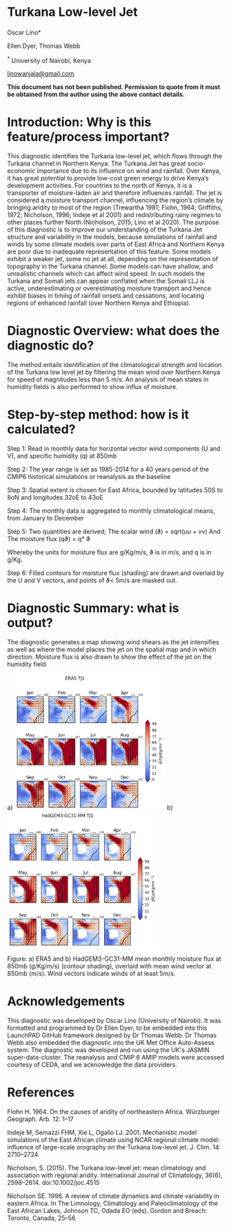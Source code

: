 # Turkana Low-level Jet
Oscar Lino<sup>**</sup>***

Ellen Dyer, Thomas Webb

<sup>*</sup> University of Nairobi, Kenya
 
linowanjala@gmail.com

**This document has not been published. Permission to quote from it must be obtained from the author using the above contact details.**



# Introduction: Why is this feature/process important?
This diagnostic identifies the Turkana low-level jet, which flows through the Turkana channel in Northern Kenya. The Turkana Jet has great socio-economic importance due to its influence on wind and rainfall. Over Kenya, it has great potential to provide low-cost green energy to drive Kenya’s development activities. For countries to the north of Kenya, it is a transporter of moisture-laden air and therefore influences rainfall. The jet is considered a moisture transport channel, influencing the region’s climate by bringing aridity to most of the region (Trewartha 1981; Flohn, 1964; Griffiths, 1972; Nicholson, 1996; Indeje et al 2001) and redistributing rainy regimes to other places further North (Nicholson, 2015; Lino et al 2020). The purpose of this diagnostic is to improve our understanding of the Turkana Jet structure and variability in the models, because simulations of rainfall and winds by some climate models over parts of East Africa and Northern Kenya are poor due to inadequate representation of this feature. Some models exhibit a weaker jet, some no jet at all, depending on the representation of topography in the Turkana channel. Some models can have shallow, and unrealistic channels which can affect wind speed. In such models the Turkana and Somali jets can appear conflated when the Somali LLJ is active, underestimating or overestimating moisture transport and hence exhibit biases in timing of rainfall onsets and cessations, and locating regions of enhanced rainfall (over Northern Kenya and Ethiopia).

# Diagnostic Overview: what does the diagnostic do?
The method entails identification of the climatological strength and location of the Turkana low level jet by filtering the mean wind over Northern Kenya for speed of magnitudes less than 5 m/s. An analysis of mean states in humidity fields is also performed to show influx of moisture. 

# Step-by-step method: how is it calculated? 	
Step 1: Read in monthly data for horizontal vector wind components (U and V), and specific humidity (q) at 850mb

Step 2: The year range is set as 1985-2014 for a 40 years period of the CMIP6 historical simulations or reanalysis as the baseline

Step 3: Spatial extent is chosen for East Africa, bounded by latitudes 50S to 8oN and longitudes 32oE to 43oE

Step 4: The monthly data is aggregated to monthly climatological means, from January to December

Step 5: Two quantities are derived; 
    The scalar wind (ϑ) = sqrt(u*u + v*v)
And 
    The moisture flux (qϑ) = q* ϑ

Whereby the units for moisture flux are g/Kg/m/s, ϑ is in m/s, and q is in g/Kg.

Step 6: Filled contours for moisture flux (shading) are drawn and overlaid by the U and V vectors, and points of ϑ< 5m/s are masked out. 

# Diagnostic Summary: what is output?

The diagnostic generates a map showing wind shears as the jet intensifies as well as where the model places the jet on the spatial map and in which direction. Moisture flux is also drawn to show the effect of the jet on the humidity field. 


a) <img src="https://github.com/Priority-on-African-Diagnostics/LaunchPAD/blob/54ff08ccd72c0184df2b2d82016566e2836cca0e/DIAGNOSTICS/Turkana%20Jet/plots/ERA5_TJ1_plot.png" width="350"/> b)  <img src="https://github.com/Priority-on-African-Diagnostics/LaunchPAD/blob/54ff08ccd72c0184df2b2d82016566e2836cca0e/DIAGNOSTICS/Turkana%20Jet/plots/HadGEM3-GC31-MM_TJ1_plot.png" width="350"/> 

Figure: a) ERA5 and b) HadGEM3-GC31-MM mean monthly moisture flux at 850mb (g/Kg/m/s) (contour shading), overlaid with mean wind vector at 850mb (m/s). Wind vectors indicate winds of at least 5m/s.

# Acknowledgements
This diagnostic was developed by Oscar Lino (University of Nairobi). It  was formatted and programmed by Dr Ellen Dyer, to be embedded into this LaunchPAD GitHub framework designed by Dr Thomas Webb. Dr Thomas Webb also embedded  the diagnostic into the UK Met Office Auto-Assess system. The diagnostic was developed and run using the UK's JASMIN super-data-cluster. The reanalysis and CMIP 6 AMIP models were accessed courtesy of CEDA, and we acknowledge the data providers. 

# References
Flohn H. 1964. On the causes of aridity of northeastern Africa. Würzburger Geograph. Arb. 12: 1–17

Indeje M, Semazzi FHM, Xie L, Ogallo LJ. 2001. Mechanistic model simulations of the East African climate using NCAR regional climate model: influence of large-scale orography on the Turkana low-level jet. J. Clim. 14: 2710–2724

Nicholson, S. (2015). The Turkana low-level jet: mean climatology and association with regional aridity. International Journal of Climatology, 36(6), 2598–2614. doi:10.1002/joc.4515 

Nicholson SE. 1996. A review of climate dynamics and climate variability in eastern Africa. In The Limnology, Climatology and Paleoclimatology of the East African Lakes, Johnson TC, Odada EO (eds). Gordon and Breach: Toronto, Canada, 25–56
